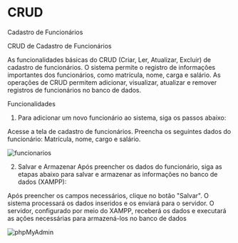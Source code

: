 # CRUD
Cadastro de Funcionários

CRUD de Cadastro de Funcionários

As funcionalidades básicas do CRUD (Criar, Ler, Atualizar, Excluir) de cadastro de funcionários. O sistema permite o registro de informações importantes dos funcionários, como matrícula, nome, carga e salário. As operações de CRUD permitem adicionar, visualizar, atualizar e remover registros de funcionários no banco de dados.

Funcionalidades
1. Para adicionar um novo funcionário ao sistema, siga os passos abaixo:

Acesse a tela de cadastro de funcionários.
Preencha os seguintes dados do funcionário:
Matrícula, nome, cargo e salário.

![funcionarios](https://github.com/amandarams/CRUD/assets/124388769/be53a00d-5374-4c1d-8a76-101885921116)


2. Salvar e Armazenar
Após preencher os dados do funcionário, siga as etapas abaixo para salvar e armazenar as informações no banco de dados (XAMPP):

Após preencher os campos necessários, clique no botão "Salvar".
O sistema processará os dados inseridos e os enviará para o servidor.
O servidor, configurado por meio do XAMPP, receberá os dados e executará as ações necessárias para armazená-los no banco de dados

![phpMyAdmin](https://github.com/amandarams/CRUD/assets/124388769/608836a5-219d-497a-9d83-ba04af03e114)

